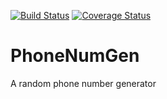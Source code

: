 [![Build Status](https://travis-ci.org/johnmutuma5/phone-num-gen.svg?branch=develop)](https://travis-ci.org/johnmutuma5/phone-num-gen)
[![Coverage Status](https://coveralls.io/repos/github/johnmutuma5/phone-num-gen/badge.svg?branch=develop)](https://coveralls.io/github/johnmutuma5/phone-num-gen)

# PhoneNumGen
A random phone number generator
